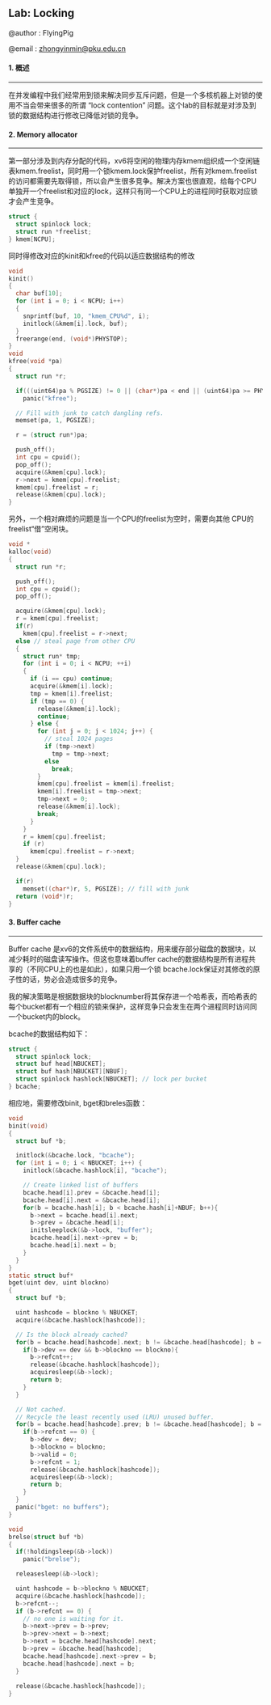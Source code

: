 ## Lab: Locking

@author : FlyingPig

@email : zhongyinmin@pku.edu.cn

#### 1. 概述

---

在并发编程中我们经常用到锁来解决同步互斥问题，但是一个多核机器上对锁的使用不当会带来很多的所谓 “lock contention” 问题。这个lab的目标就是对涉及到锁的数据结构进行修改已降低对锁的竞争。



#### 2. Memory allocator

---

第一部分涉及到内存分配的代码，xv6将空闲的物理内存kmem组织成一个空闲链表kmem.freelist，同时用一个锁kmem.lock保护freelist，所有对kmem.freelist的访问都需要先取得锁，所以会产生很多竞争。解决方案也很直观，给每个CPU单独开一个freelist和对应的lock，这样只有同一个CPU上的进程同时获取对应锁才会产生竞争。

```c
struct {
  struct spinlock lock;
  struct run *freelist;
} kmem[NCPU];
```

同时得修改对应的kinit和kfree的代码以适应数据结构的修改

```c
void
kinit()
{
  char buf[10];
  for (int i = 0; i < NCPU; i++)
  {
    snprintf(buf, 10, "kmem_CPU%d", i);
    initlock(&kmem[i].lock, buf);
  }
  freerange(end, (void*)PHYSTOP);
}
void
kfree(void *pa)
{
  struct run *r;

  if(((uint64)pa % PGSIZE) != 0 || (char*)pa < end || (uint64)pa >= PHYSTOP)
    panic("kfree");

  // Fill with junk to catch dangling refs.
  memset(pa, 1, PGSIZE);

  r = (struct run*)pa;

  push_off();
  int cpu = cpuid();
  pop_off();
  acquire(&kmem[cpu].lock);
  r->next = kmem[cpu].freelist;
  kmem[cpu].freelist = r;
  release(&kmem[cpu].lock);
}
```

另外，一个相对麻烦的问题是当一个CPU的freelist为空时，需要向其他 CPU的freelist“借”空闲块。

```c
void *
kalloc(void)
{
  struct run *r;

  push_off();
  int cpu = cpuid();
  pop_off();

  acquire(&kmem[cpu].lock);
  r = kmem[cpu].freelist;
  if(r)
    kmem[cpu].freelist = r->next;
  else // steal page from other CPU
  {
    struct run* tmp;
    for (int i = 0; i < NCPU; ++i)
    {
      if (i == cpu) continue;
      acquire(&kmem[i].lock);
      tmp = kmem[i].freelist;
      if (tmp == 0) {
        release(&kmem[i].lock);
        continue;
      } else {
        for (int j = 0; j < 1024; j++) {
          // steal 1024 pages
          if (tmp->next)
            tmp = tmp->next;
          else 
            break;
        }
        kmem[cpu].freelist = kmem[i].freelist;
        kmem[i].freelist = tmp->next;
        tmp->next = 0;
        release(&kmem[i].lock);
        break;
      }
    }
    r = kmem[cpu].freelist;
    if (r) 
      kmem[cpu].freelist = r->next;
  }
  release(&kmem[cpu].lock);

  if(r)
    memset((char*)r, 5, PGSIZE); // fill with junk
  return (void*)r;
}
```



#### 3. Buffer cache

---

Buffer cache 是xv6的文件系统中的数据结构，用来缓存部分磁盘的数据块，以减少耗时的磁盘读写操作。但这也意味着buffer cache的数据结构是所有进程共享的（不同CPU上的也是如此），如果只用一个锁 bcache.lock保证对其修改的原子性的话，势必会造成很多的竞争。

我的解决策略是根据数据块的blocknumber将其保存进一个哈希表，而哈希表的每个bucket都有一个相应的锁来保护，这样竞争只会发生在两个进程同时访问同一个bucket内的block。

bcache的数据结构如下：

```c
struct {
  struct spinlock lock;
  struct buf head[NBUCKET];
  struct buf hash[NBUCKET][NBUF];
  struct spinlock hashlock[NBUCKET]; // lock per bucket
} bcache;
```

相应地，需要修改binit, bget和breles函数：

```c
void
binit(void)
{
  struct buf *b;

  initlock(&bcache.lock, "bcache");
  for (int i = 0; i < NBUCKET; i++) {
    initlock(&bcache.hashlock[i], "bcache");

    // Create linked list of buffers
    bcache.head[i].prev = &bcache.head[i];
    bcache.head[i].next = &bcache.head[i];
    for(b = bcache.hash[i]; b < bcache.hash[i]+NBUF; b++){
      b->next = bcache.head[i].next;
      b->prev = &bcache.head[i];
      initsleeplock(&b->lock, "buffer");
      bcache.head[i].next->prev = b;
      bcache.head[i].next = b;
    }
  }
}
static struct buf*
bget(uint dev, uint blockno)
{
  struct buf *b;

  uint hashcode = blockno % NBUCKET;
  acquire(&bcache.hashlock[hashcode]);

  // Is the block already cached?
  for(b = bcache.head[hashcode].next; b != &bcache.head[hashcode]; b = b->next){
    if(b->dev == dev && b->blockno == blockno){
      b->refcnt++;
      release(&bcache.hashlock[hashcode]);
      acquiresleep(&b->lock);
      return b;
    }
  }

  // Not cached.
  // Recycle the least recently used (LRU) unused buffer.
  for(b = bcache.head[hashcode].prev; b != &bcache.head[hashcode]; b = b->prev){
    if(b->refcnt == 0) {
      b->dev = dev;
      b->blockno = blockno;
      b->valid = 0;
      b->refcnt = 1;
      release(&bcache.hashlock[hashcode]);
      acquiresleep(&b->lock);
      return b;
    }
  }
  panic("bget: no buffers");
}

void
brelse(struct buf *b)
{
  if(!holdingsleep(&b->lock))
    panic("brelse");

  releasesleep(&b->lock);

  uint hashcode = b->blockno % NBUCKET;
  acquire(&bcache.hashlock[hashcode]);
  b->refcnt--;
  if (b->refcnt == 0) {
    // no one is waiting for it.
    b->next->prev = b->prev;
    b->prev->next = b->next;
    b->next = bcache.head[hashcode].next;
    b->prev = &bcache.head[hashcode];
    bcache.head[hashcode].next->prev = b;
    bcache.head[hashcode].next = b;
  }
  
  release(&bcache.hashlock[hashcode]);
}
```
